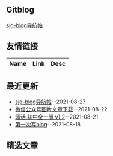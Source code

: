 ## Gitblog
[sjg-blog导航帖](https://github.com/SunJunge08/sjg-blog/issues/5)
## 友情链接
| Name | Link | Desc | 
 | ---- | ---- | ---- |
## 最近更新
- [sjg-blog导航帖](https://github.com/SunJunge08/sjg-blog/issues/5)--2021-08-27
- [微信公众号图片文章下载](https://github.com/SunJunge08/sjg-blog/issues/4)--2021-08-22
- [骚话 初中全一册 v1.2](https://github.com/SunJunge08/sjg-blog/issues/3)--2021-08-21
- [第一次写blog](https://github.com/SunJunge08/sjg-blog/issues/2)--2021-08-18
## 精选文章
